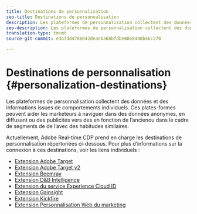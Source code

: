 ```yaml
---
title: Destinations de personnalisation
seo-title: Destinations de personnalisation
description: Les plateformes de personnalisation collectent des données et des informations issues de comportements individuels. Ces plates-formes peuvent aider les marketeurs à naviguer dans des données anonymes, en diffusant   ou des publicités vers des en fonction de l’ancienou dans le cadre de segments de de l’avec des habitudes similaires.
seo-description: Les plateformes de personnalisation collectent des données et des informations issues de comportements individuels. Ces plates-formes peuvent aider les marketeurs à naviguer dans des données anonymes, en diffusant   ou des publicités vers des en fonction de l’ancienou dans le cadre de segments de de l’avec des habitudes similaires.
translation-type: tm+mt
source-git-commit: e3b7dd4788042deaeba68bfdbe08e8448b46c270

---
```



# Destinations de personnalisation {#personalization-destinations}

Les plateformes de personnalisation collectent des données et des informations issues de comportements individuels. Ces plates-formes peuvent aider les marketeurs à naviguer dans des données anonymes, en diffusant   ou des publicités vers des en fonction de l’ancienou dans le cadre de segments de de l’avec des habitudes similaires.

Actuellement, Adobe Real-time CDP prend en charge les destinations de personnalisation répertoriées ci-dessous. Pour plus d’informations sur la connexion à ces destinations, voir les liens individuels :

* [Extension Adobe Target](/help/rtcdp/destinations/adobe-target-extension.md)
* [Extension Adobe Target v2](/help/rtcdp/destinations/adobe-target-v2-extension.md)
* [Extension Beemray](/help/rtcdp/destinations/beemray-extension.md)
* [Extension D&amp;B Intelligence](/help/rtcdp/destinations/dnb-extension.md)
* [Extension du service Experience Cloud ID](/help/rtcdp/destinations/adobe-ecid-extension.md)
* [Extension Gainsight](/help/rtcdp/destinations/gainsight-extension.md)
* [Extension Kickfire](/help/rtcdp/destinations/kickfire-extension.md)
* [Extension Personnalisation Web du marketing](marketo-web-personalization-extension.md)
